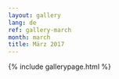 ```yaml
---
layout: gallery
lang: de
ref: gallery-march
month: march
title: März 2017
---
```


{% include gallerypage.html %}

